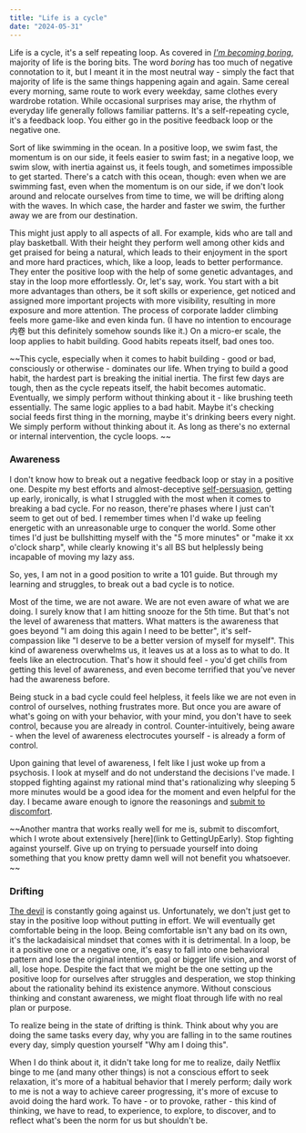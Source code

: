 ```yaml
---
title: "Life is a cycle"
date: "2024-05-31"
---
```



Life is a cycle, it's a self repeating loop. As covered in *[I'm becoming boring](I'm-Becoming-Boring)*, majority of life is the boring bits. The word *boring* has too much of negative connotation to it, but I meant it in the most neutral way - simply the fact that majority of life is the same things happening again and again. Same cereal every morning, same route to work every weekday, same clothes every wardrobe rotation. While occasional surprises may arise, the rhythm of everyday life generally follows familiar patterns. It's a self-repeating cycle, it's a feedback loop. You either go in the positive feedback loop or the negative one.

Sort of like swimming in the ocean. In a positive loop, we swim fast, the momentum is on our side, it feels easier to swim fast; in a negative loop, we swim slow, with inertia against us, it feels tough, and sometimes impossible to get started. There's a catch with this ocean, though: even when we are swimming fast, even when the momentum is on our side, if we don't look around and relocate ourselves from time to time, we will be drifting along with the waves. In which case, the harder and faster we swim, the further away we are from our destination. 

This might just apply to all aspects of all.
For example, kids who are tall and play basketball. With their height they perform well among other kids and get praised for being a natural, which leads to their enjoyment in the sport and more hard practices, which, like a loop, leads to better performance. They enter the positive loop with the help of some genetic advantages, and stay in the loop more effortlessly.
Or,  let's say, work. You start with a bit more advantages than others, be it soft skills or experience, get noticed and assigned more important projects with more visibility, resulting in more exposure and more attention. The process of corporate ladder climbing feels more game-like and even kinda fun. (I have no intention to encourage 内卷 but this definitely somehow sounds like it.)
On a micro-er scale, the loop applies to habit building. Good habits repeats itself, bad ones too. 

~~This cycle, especially when it comes to habit building - good or bad, consciously or otherwise - dominates our life. When trying to build a good habit, the hardest part is breaking the initial inertia. The first few days are tough, then as the cycle repeats itself, the habit becomes automatic. Eventually, we simply perform without thinking about it - like brushing teeth essentially. The same logic applies to a bad habit. Maybe it's checking social feeds first thing in the morning, maybe it's drinking beers every night. We simply perform without thinking about it. As long as there's no external or internal intervention, the cycle loops. ~~



### Awareness

I don't know how to break out a negative feedback loop or stay in a positive one. Despite my best efforts and almost-deceptive [self-persuasion](mornings-are-underrated), getting up early, ironically, is what I struggled with the most when it comes to breaking a bad cycle. For no reason, there're phases where I just can't seem to get out of bed. I remember times when I'd wake up feeling energetic with an unreasonable urge to conquer the world. Some other times I'd just be bullshitting myself with the "5 more minutes" or "make it xx o'clock sharp", while clearly knowing it's all BS but helplessly being incapable of moving my lazy ass.

So, yes, I am not in a good position to write a 101 guide. But through my learning and struggles, to break out a bad cycle is to notice.

Most of the time, we are not aware. We are not even aware of what we are doing. I surely know that I am hitting snooze for the 5th time. But that's not the level of awareness that matters. What matters is the awareness that goes beyond "I am doing this again I need to be better", it's self-compassion like "I deserve to be a better version of myself for myself". This kind of awareness overwhelms us, it leaves us at a loss as to what to do. It feels like an electrocution. That's how it should feel - you'd get chills from getting this level of awareness, and even become terrified that you've never had the awareness before.

Being stuck in a bad cycle could feel helpless, it feels like we are not even in control of ourselves, nothing frustrates more. But once you are aware of what's going on with your behavior, with your mind, you don't have to seek control, because you are already in control. Counter-intuitively, being aware - when the level of awareness electrocutes yourself - is already a form of control. 

Upon gaining that level of awareness, I felt like I just woke up from a psychosis. I look at myself and do not understand the decisions I've made. I stopped fighting against my rational mind that's rationalizing why sleeping 5 more minutes would be a good idea for the moment and even helpful for the day. I became aware enough to ignore the reasonings and [submit to discomfort](getting-up-early).

~~Another mantra that works really well for me is, submit to discomfort, which I wrote about extensively [here](link to GettingUpEarly). Stop fighting against yourself. Give up on trying to persuade yourself into doing something that you know pretty damn well will not benefit you whatsoever. ~~

### Drifting

[The devil](https://www.amazon.sg/Outwitting-Devil-Secret-Freedom-Success/dp/1469259036) is constantly going against us. Unfortunately, we don't just get to stay in the positive loop without putting in effort. We will eventually get comfortable being in the loop. Being comfortable isn't any bad on its own, it's the lackadaisical mindset that comes with it is detrimental. In a loop, be it a positive one or a negative one, it's easy to fall into one behavioral pattern and lose the original intention, goal or bigger life vision, and worst of all, lose hope. Despite the fact that we might be the one setting up the positive loop for ourselves after struggles and desperation, we stop thinking about the rationality behind its existence anymore. Without conscious thinking and constant awareness, we might float through life with no real plan or purpose.  

To realize being in the state of drifting is think. Think about why you are doing the same tasks every day, why you are falling in to the same routines every day, simply question yourself "Why am I doing this".  

When I do think about it, it didn't take long for me to realize, daily Netflix binge to me (and many other things) is not a conscious effort to seek relaxation, it's more of a habitual behavior that I merely perform; daily work to me is not a way to achieve career progressing, it's more of excuse to avoid doing the hard work. To have - or to provoke, rather - this kind of thinking, we have to read, to experience, to explore, to discover, and to reflect what's been the norm for us but shouldn't be.  


